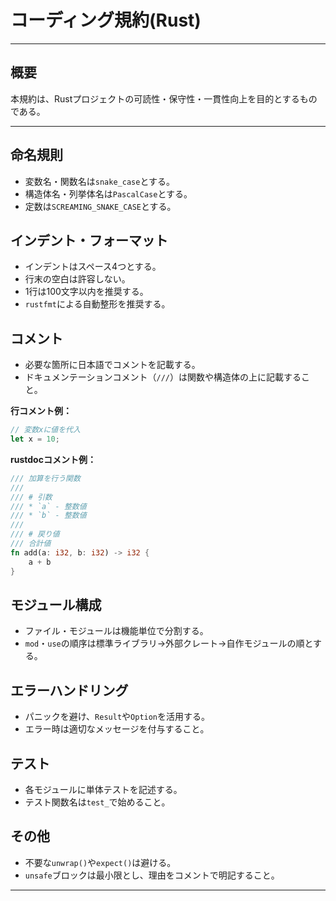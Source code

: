 # コーディング規約(Rust)

---

## 概要

本規約は、Rustプロジェクトの可読性・保守性・一貫性向上を目的とするものである。

---

## 命名規則

- 変数名・関数名は`snake_case`とする。
- 構造体名・列挙体名は`PascalCase`とする。
- 定数は`SCREAMING_SNAKE_CASE`とする。

## インデント・フォーマット

- インデントはスペース4つとする。
- 行末の空白は許容しない。
- 1行は100文字以内を推奨する。
- `rustfmt`による自動整形を推奨する。

## コメント

- 必要な箇所に日本語でコメントを記載する。
- ドキュメンテーションコメント（`///`）は関数や構造体の上に記載すること。

**行コメント例：**
```rust
// 変数xに値を代入
let x = 10;
```

**rustdocコメント例：**
```rust
/// 加算を行う関数
///
/// # 引数
/// * `a` - 整数値
/// * `b` - 整数値
///
/// # 戻り値
/// 合計値
fn add(a: i32, b: i32) -> i32 {
    a + b
}
```

## モジュール構成

- ファイル・モジュールは機能単位で分割する。
- `mod`・`use`の順序は標準ライブラリ→外部クレート→自作モジュールの順とする。

## エラーハンドリング

- パニックを避け、`Result`や`Option`を活用する。
- エラー時は適切なメッセージを付与すること。

## テスト

- 各モジュールに単体テストを記述する。
- テスト関数名は`test_`で始めること。

## その他

- 不要な`unwrap()`や`expect()`は避ける。
- `unsafe`ブロックは最小限とし、理由をコメントで明記すること。

---